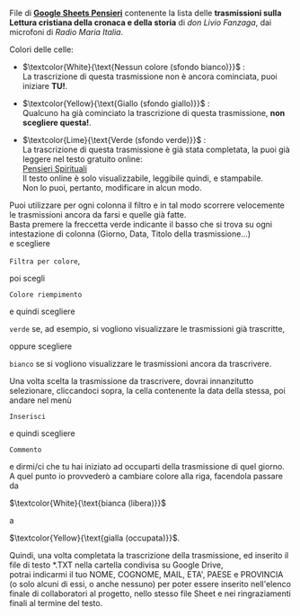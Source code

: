 
File di **[Google Sheets Pensieri](https://docs.google.com/spreadsheets/d/18VII4OIte7B5_PQrYK9lYfO061YqU9I2PD_zum2Z37E/edit?usp=sharing)** contenente la lista delle **trasmissioni sulla Lettura cristiana della cronaca e della storia** di *don Livio Fanzaga*, dai microfoni di *Radio Maria Italia*.<br/>

Colori delle celle:

 - $\textcolor{White}{\text{Nessun colore (sfondo bianco)}}$ :<br/>
La trascrizione di questa trasmissione non è ancora cominciata, puoi iniziare **TU!**.

 - $\textcolor{Yellow}{\text{Giallo (sfondo giallo)}}$ :<br/>
Qualcuno ha già cominciato la trascrizione di questa trasmissione, **non scegliere questa!**.

 - $\textcolor{Lime}{\text{Verde (sfondo verde)}}$ :<br/>
La trascrizione di questa trasmissione è già stata completata, la puoi già leggere nel testo gratuito online:<br/>
[Pensieri Spirituali](https://docs.google.com/document/d/1f79y3bqPjzCxjQToyCH-L5Hn7pKRYA4mrWPsDk5wLSk/edit?usp=sharing)<br/>
Il testo online è solo visualizzabile, leggibile quindi, e stampabile.<br/>
Non lo puoi, pertanto, modificare in alcun modo.

Puoi utilizzare per ogni colonna il filtro e in tal modo scorrere velocemente le trasmissioni ancora da farsi e quelle già fatte.<br/>
Basta premere la freccetta verde indicante il basso che si trova su ogni intestazione di colonna (Giorno, Data, Titolo della trasmissione...)<br/>
e scegliere

`Filtra per colore`,

poi scegli

`Colore riempimento`

e quindi scegliere

`verde` se, ad esempio, si vogliono visualizzare le trasmissioni già trascritte,

oppure scegliere

`bianco` se si vogliono visualizzare le trasmissioni ancora da trascrivere.

Una volta scelta la trasmissione da trascrivere, dovrai innanzitutto selezionare, cliccandoci sopra, la cella contenente la data della stessa,
poi andare nel menù

`Inserisci`

e quindi scegliere

`Commento`

e dirmi/ci che tu hai iniziato ad occuparti della trasmissione di quel giorno.<br/>
A quel punto io provvederò a cambiare colore alla riga, facendola passare da

$\textcolor{White}{\text{bianca (libera)}}$

a

$\textcolor{Yellow}{\text{gialla (occupata)}}$. 

Quindi, una volta completata la trascrizione della trasmissione, ed inserito il file di testo \*.TXT nella cartella condivisa su Google Drive,<br/>
potrai indicarmi il tuo NOME, COGNOME, MAIL, ETA', PAESE e PROVINCIA (o solo alcuni di essi, o anche nessuno) per poter essere inserito
nell'elenco finale di collaboratori al progetto, nello stesso file Sheet e nei ringraziamenti finali al termine del testo.
